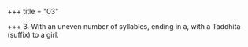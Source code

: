 +++
title = "03"

+++
3. With an uneven number of syllables, ending in ā, with a Taddhita (suffix) to a girl.
